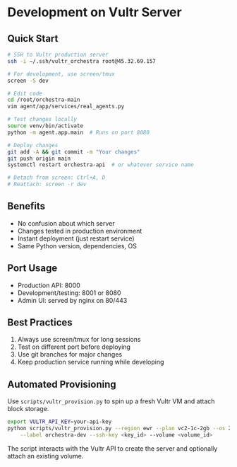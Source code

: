 # Development on Vultr Server

## Quick Start
```bash
# SSH to Vultr production server
ssh -i ~/.ssh/vultr_orchestra root@45.32.69.157

# For development, use screen/tmux
screen -S dev

# Edit code
cd /root/orchestra-main
vim agent/app/services/real_agents.py

# Test changes locally
source venv/bin/activate
python -m agent.app.main  # Runs on port 8080

# Deploy changes
git add -A && git commit -m "Your changes"
git push origin main
systemctl restart orchestra-api  # or whatever service name

# Detach from screen: Ctrl+A, D
# Reattach: screen -r dev
```

## Benefits
- No confusion about which server
- Changes tested in production environment
- Instant deployment (just restart service)
- Same Python version, dependencies, OS

## Port Usage
- Production API: 8000
- Development/testing: 8001 or 8080
- Admin UI: served by nginx on 80/443

## Best Practices
1. Always use screen/tmux for long sessions
2. Test on different port before deploying
3. Use git branches for major changes
4. Keep production service running while developing

## Automated Provisioning
Use `scripts/vultr_provision.py` to spin up a fresh Vultr VM and attach block storage.

```bash
export VULTR_API_KEY=your-api-key
python scripts/vultr_provision.py --region ewr --plan vc2-1c-2gb --os 215 \
    --label orchestra-dev --ssh-key <key_id> --volume <volume_id>
```

The script interacts with the Vultr API to create the server and optionally attach an existing volume.
